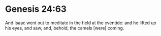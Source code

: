 # Genesis 24:63

And Isaac went out to meditate in the field at the eventide: and he lifted up his eyes, and saw, and, behold, the camels [were] coming.